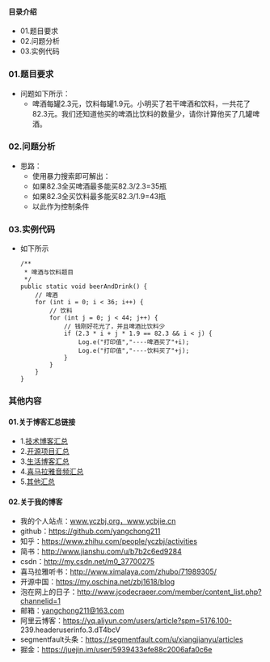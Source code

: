 #### 目录介绍
- 01.题目要求
- 02.问题分析
- 03.实例代码



### 01.题目要求
- 问题如下所示：
    - 啤酒每罐2.3元，饮料每罐1.9元。小明买了若干啤酒和饮料，一共花了82.3元。我们还知道他买的啤酒比饮料的数量少，请你计算他买了几罐啤酒。


### 02.问题分析
- 思路：
    - 使用暴力搜索即可解出：
    - 如果82.3全买啤酒最多能买82.3/2.3=35瓶
    - 如果82.3全买饮料最多能买82.3/1.9=43瓶
    - 以此作为控制条件


### 03.实例代码
- 如下所示
    ```
    /**
     * 啤酒与饮料题目
     */
    public static void beerAndDrink() {
        // 啤酒
        for (int i = 0; i < 36; i++) {
            // 饮料
            for (int j = 0; j < 44; j++) {
                // 钱刚好花光了，并且啤酒比饮料少
                if (2.3 * i + j * 1.9 == 82.3 && i < j) {
                    Log.e("打印值","----啤酒买了"+i);
                    Log.e("打印值","----饮料买了"+j);
                }
            }
        }
    }
    ```




### 其他内容
#### 01.关于博客汇总链接
- 1.[技术博客汇总](https://www.jianshu.com/p/614cb839182c)
- 2.[开源项目汇总](https://blog.csdn.net/m0_37700275/article/details/80863574)
- 3.[生活博客汇总](https://blog.csdn.net/m0_37700275/article/details/79832978)
- 4.[喜马拉雅音频汇总](https://www.jianshu.com/p/f665de16d1eb)
- 5.[其他汇总](https://www.jianshu.com/p/53017c3fc75d)



#### 02.关于我的博客
- 我的个人站点：www.yczbj.org，www.ycbjie.cn
- github：https://github.com/yangchong211
- 知乎：https://www.zhihu.com/people/yczbj/activities
- 简书：http://www.jianshu.com/u/b7b2c6ed9284
- csdn：http://my.csdn.net/m0_37700275
- 喜马拉雅听书：http://www.ximalaya.com/zhubo/71989305/
- 开源中国：https://my.oschina.net/zbj1618/blog
- 泡在网上的日子：http://www.jcodecraeer.com/member/content_list.php?channelid=1
- 邮箱：yangchong211@163.com
- 阿里云博客：https://yq.aliyun.com/users/article?spm=5176.100- 239.headeruserinfo.3.dT4bcV
- segmentfault头条：https://segmentfault.com/u/xiangjianyu/articles
- 掘金：https://juejin.im/user/5939433efe88c2006afa0c6e










